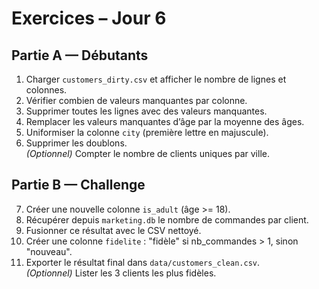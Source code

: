 # Exercices – Jour 6

## Partie A — Débutants
1. Charger `customers_dirty.csv` et afficher le nombre de lignes et colonnes.  
2. Vérifier combien de valeurs manquantes par colonne.  
3. Supprimer toutes les lignes avec des valeurs manquantes.  
4. Remplacer les valeurs manquantes d’âge par la moyenne des âges.  
5. Uniformiser la colonne `city` (première lettre en majuscule).  
6. Supprimer les doublons.  
*(Optionnel)* Compter le nombre de clients uniques par ville.  

## Partie B — Challenge
7. Créer une nouvelle colonne `is_adult` (âge >= 18).  
8. Récupérer depuis `marketing.db` le nombre de commandes par client.  
9. Fusionner ce résultat avec le CSV nettoyé.  
10. Créer une colonne `fidelite` : "fidèle" si nb_commandes > 1, sinon "nouveau".  
11. Exporter le résultat final dans `data/customers_clean.csv`.  
*(Optionnel)* Lister les 3 clients les plus fidèles.  
